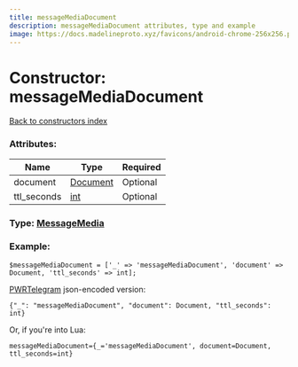 ```yaml
---
title: messageMediaDocument
description: messageMediaDocument attributes, type and example
image: https://docs.madelineproto.xyz/favicons/android-chrome-256x256.png
---
```

# Constructor: messageMediaDocument  
[Back to constructors index](index.md)



### Attributes:

| Name     |    Type       | Required |
|----------|---------------|----------|
|document|[Document](../types/Document.md) | Optional|
|ttl\_seconds|[int](../types/int.md) | Optional|



### Type: [MessageMedia](../types/MessageMedia.md)


### Example:

```
$messageMediaDocument = ['_' => 'messageMediaDocument', 'document' => Document, 'ttl_seconds' => int];
```  

[PWRTelegram](https://pwrtelegram.xyz) json-encoded version:

```
{"_": "messageMediaDocument", "document": Document, "ttl_seconds": int}
```


Or, if you're into Lua:  


```
messageMediaDocument={_='messageMediaDocument', document=Document, ttl_seconds=int}

```



